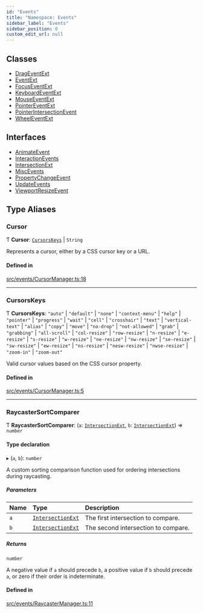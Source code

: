 ```yaml
---
id: "Events"
title: "Namespace: Events"
sidebar_label: "Events"
sidebar_position: 0
custom_edit_url: null
---
```


## Classes

- [DragEventExt](../classes/Events.DragEventExt.md)
- [EventExt](../classes/Events.EventExt.md)
- [FocusEventExt](../classes/Events.FocusEventExt.md)
- [KeyboardEventExt](../classes/Events.KeyboardEventExt.md)
- [MouseEventExt](../classes/Events.MouseEventExt.md)
- [PointerEventExt](../classes/Events.PointerEventExt.md)
- [PointerIntersectionEvent](../classes/Events.PointerIntersectionEvent.md)
- [WheelEventExt](../classes/Events.WheelEventExt.md)

## Interfaces

- [AnimateEvent](../interfaces/Events.AnimateEvent.md)
- [InteractionEvents](../interfaces/Events.InteractionEvents.md)
- [IntersectionExt](../interfaces/Events.IntersectionExt.md)
- [MiscEvents](../interfaces/Events.MiscEvents.md)
- [PropertyChangeEvent](../interfaces/Events.PropertyChangeEvent.md)
- [UpdateEvents](../interfaces/Events.UpdateEvents.md)
- [ViewportResizeEvent](../interfaces/Events.ViewportResizeEvent.md)

## Type Aliases

### Cursor

Ƭ **Cursor**: [`CursorsKeys`](Events.md#cursorskeys) \| `String`

Represents a cursor, either by a CSS cursor key or a URL.

#### Defined in

[src/events/CursorManager.ts:18](https://github.com/agargaro/three.ez/blob/dc547c7/src/events/CursorManager.ts#L18)

___

### CursorsKeys

Ƭ **CursorsKeys**: ``"auto"`` \| ``"default"`` \| ``"none"`` \| ``"context-menu"`` \| ``"help"`` \| ``"pointer"`` \| ``"progress"`` \| ``"wait"`` \| ``"cell"`` \| ``"crosshair"`` \| ``"text"`` \| ``"vertical-text"`` \| ``"alias"`` \| ``"copy"`` \| ``"move"`` \| ``"no-drop"`` \| ``"not-allowed"`` \| ``"grab"`` \| ``"grabbing"`` \| ``"all-scroll"`` \| ``"col-resize"`` \| ``"row-resize"`` \| ``"n-resize"`` \| ``"e-resize"`` \| ``"s-resize"`` \| ``"w-resize"`` \| ``"ne-resize"`` \| ``"nw-resize"`` \| ``"se-resize"`` \| ``"sw-resize"`` \| ``"ew-resize"`` \| ``"ns-resize"`` \| ``"nesw-resize"`` \| ``"nwse-resize"`` \| ``"zoom-in"`` \| ``"zoom-out"``

Valid cursor values based on the CSS cursor property.

#### Defined in

[src/events/CursorManager.ts:5](https://github.com/agargaro/three.ez/blob/dc547c7/src/events/CursorManager.ts#L5)

___

### RaycasterSortComparer

Ƭ **RaycasterSortComparer**: (`a`: [`IntersectionExt`](../interfaces/Events.IntersectionExt.md), `b`: [`IntersectionExt`](../interfaces/Events.IntersectionExt.md)) => `number`

#### Type declaration

▸ (`a`, `b`): `number`

A custom sorting comparison function used for ordering intersections during raycasting.

##### Parameters

| Name | Type | Description |
| :------ | :------ | :------ |
| `a` | [`IntersectionExt`](../interfaces/Events.IntersectionExt.md) | The first intersection to compare. |
| `b` | [`IntersectionExt`](../interfaces/Events.IntersectionExt.md) | The second intersection to compare. |

##### Returns

`number`

A negative value if `a` should precede `b`, a positive value if `b` should precede `a`, or zero if their order is indeterminate.

#### Defined in

[src/events/RaycasterManager.ts:11](https://github.com/agargaro/three.ez/blob/dc547c7/src/events/RaycasterManager.ts#L11)
